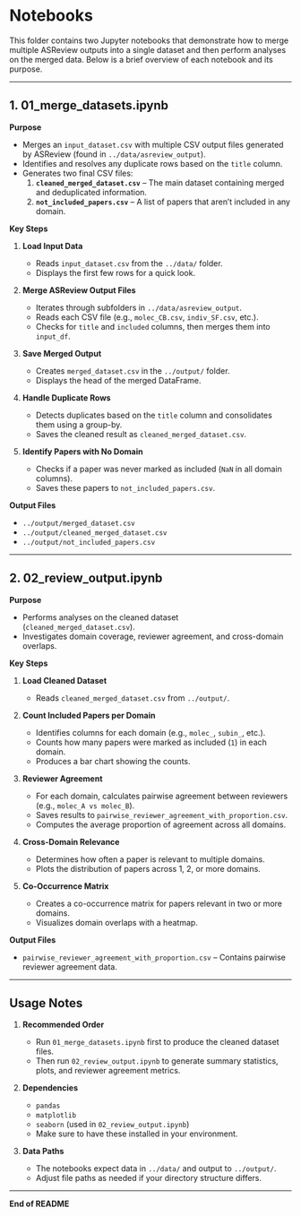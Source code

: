 # Notebooks

This folder contains two Jupyter notebooks that demonstrate how to merge multiple ASReview outputs into a single dataset and then perform analyses on the merged data. Below is a brief overview of each notebook and its purpose.

---

## 1. **01_merge_datasets.ipynb**

**Purpose**  
- Merges an `input_dataset.csv` with multiple CSV output files generated by ASReview (found in `../data/asreview_output`).
- Identifies and resolves any duplicate rows based on the `title` column.
- Generates two final CSV files:
  1. **`cleaned_merged_dataset.csv`** – The main dataset containing merged and deduplicated information.
  2. **`not_included_papers.csv`** – A list of papers that aren’t included in any domain.

**Key Steps**  
1. **Load Input Data**  
   - Reads `input_dataset.csv` from the `../data/` folder.
   - Displays the first few rows for a quick look.

2. **Merge ASReview Output Files**  
   - Iterates through subfolders in `../data/asreview_output`.
   - Reads each CSV file (e.g., `molec_CB.csv`, `indiv_SF.csv`, etc.).
   - Checks for `title` and `included` columns, then merges them into `input_df`.

3. **Save Merged Output**  
   - Creates `merged_dataset.csv` in the `../output/` folder.
   - Displays the head of the merged DataFrame.

4. **Handle Duplicate Rows**  
   - Detects duplicates based on the `title` column and consolidates them using a group-by.
   - Saves the cleaned result as `cleaned_merged_dataset.csv`.

5. **Identify Papers with No Domain**  
   - Checks if a paper was never marked as included (`NaN` in all domain columns).
   - Saves these papers to `not_included_papers.csv`.

**Output Files**  
- `../output/merged_dataset.csv`
- `../output/cleaned_merged_dataset.csv`
- `../output/not_included_papers.csv`

---

## 2. **02_review_output.ipynb**

**Purpose**  
- Performs analyses on the cleaned dataset (`cleaned_merged_dataset.csv`).
- Investigates domain coverage, reviewer agreement, and cross-domain overlaps.

**Key Steps**  
1. **Load Cleaned Dataset**  
   - Reads `cleaned_merged_dataset.csv` from `../output/`.

2. **Count Included Papers per Domain**  
   - Identifies columns for each domain (e.g., `molec_`, `subin_`, etc.).
   - Counts how many papers were marked as included (`1`) in each domain.
   - Produces a bar chart showing the counts.

3. **Reviewer Agreement**  
   - For each domain, calculates pairwise agreement between reviewers (e.g., `molec_A vs molec_B`).
   - Saves results to `pairwise_reviewer_agreement_with_proportion.csv`.
   - Computes the average proportion of agreement across all domains.

4. **Cross-Domain Relevance**  
   - Determines how often a paper is relevant to multiple domains.
   - Plots the distribution of papers across 1, 2, or more domains.

5. **Co-Occurrence Matrix**  
   - Creates a co-occurrence matrix for papers relevant in two or more domains.
   - Visualizes domain overlaps with a heatmap.

**Output Files**  
- `pairwise_reviewer_agreement_with_proportion.csv` – Contains pairwise reviewer agreement data.

---

## Usage Notes

1. **Recommended Order**  
   - Run `01_merge_datasets.ipynb` first to produce the cleaned dataset files.
   - Then run `02_review_output.ipynb` to generate summary statistics, plots, and reviewer agreement metrics.

2. **Dependencies**  
   - `pandas`
   - `matplotlib`
   - `seaborn` (used in `02_review_output.ipynb`)
   - Make sure to have these installed in your environment.

3. **Data Paths**  
   - The notebooks expect data in `../data/` and output to `../output/`.
   - Adjust file paths as needed if your directory structure differs.

---

**End of README**  
